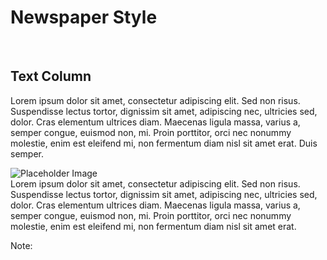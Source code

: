 # Newspaper Style
<br>
<div class="container">
  <div class="text-column">
    <h2>Text Column</h2>
    <p>Lorem ipsum dolor sit amet, consectetur adipiscing elit. Sed non risus. Suspendisse lectus tortor, dignissim sit amet, adipiscing nec, ultricies sed, dolor. Cras elementum ultrices diam. Maecenas ligula massa, varius a, semper congue, euismod non, mi. Proin porttitor, orci nec nonummy molestie, enim est eleifend mi, non fermentum diam nisl sit amet erat. Duis semper.</p>
  </div>

  <div class="image-column">
    <img src="https://via.placeholder.com/400x300" alt="Placeholder Image">
    <!-- <img src="images/copilot-stack.png" alt="Placeholder Image"> -->
  </div>
</div>
<div class="container">
  Lorem ipsum dolor sit amet, consectetur adipiscing elit. Sed non risus. Suspendisse lectus tortor, dignissim sit amet, adipiscing nec, ultricies sed, dolor. Cras elementum ultrices diam. Maecenas ligula massa, varius a, semper congue, euismod non, mi. Proin porttitor, orci nec nonummy molestie, enim est eleifend mi, non fermentum diam nisl sit amet erat.  
<div class="container">

<!-- Add some speaker notes -->
Note: